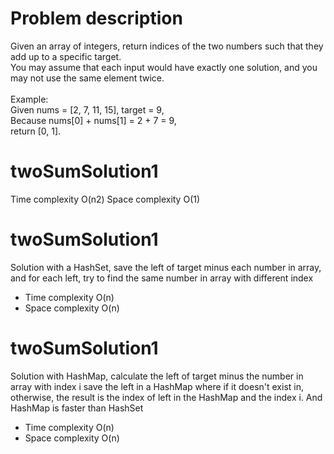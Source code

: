 # Problem description
Given an array of integers, return indices of the two numbers such that they add up to a specific target.<br>
You may assume that each input would have exactly one solution, and you may not use the same element twice.<br>
<br>
Example:<br>
Given nums = [2, 7, 11, 15], target = 9,<br>
Because nums[0] + nums[1] = 2 + 7 = 9,<br>
return [0, 1].<br>

# twoSumSolution1
Time complexity O(n2)
Space complexity O(1)

# twoSumSolution1
Solution with a HashSet, save the left of target minus each number in array, 
and for each left, try to find the same number in array with different index<br>
* Time complexity O(n)
* Space complexity O(n)

# twoSumSolution1
Solution with HashMap, calculate the left of target minus the number in array with index i
save the left in a HashMap<Integer> where if it doesn't exist in, 
otherwise, the result is the index of left in the HashMap and the index i. And HashMap is faster than HashSet<br>
* Time complexity O(n)
* Space complexity O(n)
